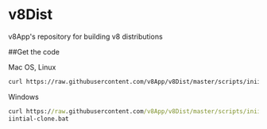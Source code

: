 # v8Dist
v8App's repository for building v8 distributions

 ##Get the code
 
 Mac OS, Linux
 ```bash
curl https://raw.githubusercontent.com/v8App/v8Dist/master/scripts/iniitial-clone.sh | bash -s
```
Windows
```cmd
curl https://raw.githubusercontent.com/v8App/v8Dist/master/scripts/iniitial-clone.bat
iintial-clone.bat

```